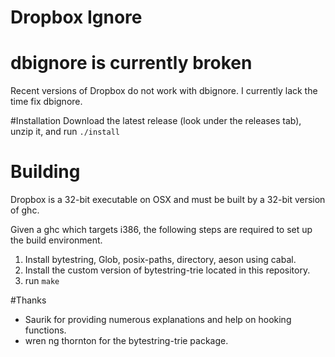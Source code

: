 # Dropbox Ignore

# dbignore is currently broken
Recent versions of Dropbox do not work with dbignore. I currently lack the time fix dbignore.

#Installation
Download the latest release (look under the releases tab), unzip it, and run `./install`

# Building
Dropbox is a 32-bit executable on OSX and must be built by a 32-bit version of ghc.

Given a ghc which targets i386, the following steps are required to set up the build environment.

1. Install bytestring, Glob, posix-paths, directory, aeson using cabal.
2. Install the custom version of bytestring-trie located in this repository.
3. run `make`

#Thanks
- Saurik for providing numerous explanations and help on hooking functions.
- wren ng thornton for the bytestring-trie package.
